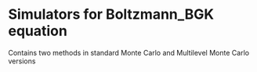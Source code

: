 # Simulators for Boltzmann_BGK equation
 Contains two methods in standard Monte Carlo and Multilevel Monte Carlo versions
